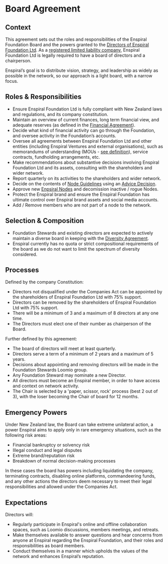 # Board Agreement

## Context

This agreement sets out the roles and responsibilities of the Enspiral Foundation Board and the powers granted to the [Directors of Enspiral Foundation Ltd](board.md). As a [registered limited liability company](https://www.business.govt.nz/companies/app/ui/pages/companies/3415611), Enspiral Foundation Ltd is legally required to have a board of directors and a chairperson.

Enspiral’s goal is to distribute vision, strategy, and leadership as widely as possible in the network, so our approach is a light board, with a narrow focus.

## Roles & Responsibilities

* Ensure Enspiral Foundation Ltd is fully compliant with New Zealand laws and regulations, and its company constitution.
* Maintain an overview of current finances, long term financial view, and adequate reserves \(as defined in the [Financial Agreement](https://github.com/enspiral/handbook/tree/d3234f4c1fe3afc87e5231beeb2d3926aee696d2/agreements/financial.html)\).
* Decide what kind of financial activity can go through the Foundation, and oversee activity in the Foundation’s accounts.
* Oversee all agreements between Enspiral Foundation Ltd and other entities \(including Enspiral Ventures and external organisations\), such as memorandums of understanding \(MOUs - [see definition](http://whatis.techtarget.com/definition/memorandum-of-understanding-MOU-or-MoU)\), service contracts, fundholding arrangements, etc.
* Make recommendations about substantive decisions involving Enspiral Foundation Ltd and its assets, consulting with the shareholders and wider network.
* Report quarterly on its activities to the shareholders and wider network.
* Decide on the contents of [Node Guidelines](../guides/node-guidelines.md) using an [Advice Decision](./decisions.md). 
* Approve new [Enpsiral Nodes](../agreements/nodes.md) and decomission inactive / rogue Nodes.
* Protect the Enspiral brand and ensure the Enspiral Foundation has ultimate control over Enspiral brand assets and social media accounts.
* Add / Remove members who are not part of a node to the network.

## Selection & Composition

* Foundation Stewards and existing directors are expected to actively maintain a diverse board in keeping with the [Diversity Agreement](https://github.com/enspiral/handbook/tree/d3234f4c1fe3afc87e5231beeb2d3926aee696d2/agreements/diversity.html).
* Enspiral currently has no quota or strict compositional requirements of the board as we do not want to limit the spectrum of diversity considered.

## Processes

Defined by the company Constitution:

* Directors not disqualified under the Companies Act can be appointed by the shareholders of Enspiral Foundation Ltd with 75% support.
* Directors can be removed by the shareholders of Enspiral Foundation Ltd with 75% support.
* There will be a minimum of 3 and a maximum of 8 directors at any one time.
* The Directors must elect one of their number as chairperson of the Board.

Further defined by this agreement:

* The board of directors will meet at least quarterly.
* Directors serve a term of a minimum of 2 years and a maximum of 5 years.
* Decisions about appointing and removing directors will be made in the Foundation Stewards Loomio group.
* Any Foundation Steward may nominate a new Director.
* All directors must become an Enspiral member, in order to have access and context on network activity.
* The Chair is selected by a 'paper, scissor, rock' process \(best 2 out of 3\), with the loser becoming the Chair of board for 12 months.

## Emergency Powers

Under New Zealand law, the Board can take extreme unilateral action, a power Enspiral aims to apply only in rare emergency situations, such as the following risk areas:

* Financial bankruptcy or solvency risk
* Illegal conduct and legal disputes
* Extreme brand/reputation risk
* Breakdown of normal decision-making processes

In these cases the board has powers including liquidating the company, terminating contracts, disabling online platforms, commandeering funds, and any other actions the directors deem necessary to meet their legal responsibilities and allowed under the Companies Act.

## Expectations

Directors will:

* Regularly participate in Enspiral's online and offline collaboration spaces, such as Loomio discussions, members meetings, and retreats.
* Make themselves available to answer questions and hear concerns from anyone at Enspiral regarding the Enspiral Foundation, and their roles and responsibilities as board members.
* Conduct themselves in a manner which upholds the values of the network and enhances Enspiral’s reputation.

